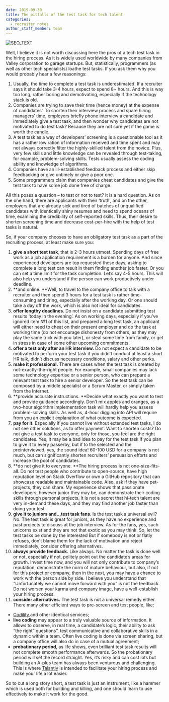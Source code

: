 ```yaml
---
date: 2019-09-30
title: The pitfalls of the test task for tech talent
categories:
  - recruiter notes
author_staff_member: team
---
```


![SEO_TEXT](http://blog.talantly.com/wp-content/uploads/2019/08/amy-hirschi-JaoVGh5aJ3E-unsplash-1140x694.jpg)

Well, I believe it is not worth discussing here the pros of a tech test task in the hiring process. As it is widely used worldwide by many companies from Valley corporation to garage startups. But, statistically, programmers (as well as other tech specialists) loathe test tasks. If you ask them why you would probably hear a few reasonings:

1. Usually, the time to complete a test task is underestimated. If a recruiter says it should take 3-4 hours, expect to spend 8+ hours. And this is way too long, rather boring and demotivating, especially if the technology stack is old.
2. Companies are trying to save their time (hence money) at the expense of candidates’. To shorten their interview process and spare hiring managers’ time, employers briefly phone interview a candidate and immediately give a test task, and then wonder why candidates are not motivated to do test task? Because they are not sure yet if the game is worth the candle.
3. A test task as a way of developers’ screening is a questionable tool as it has a rather low ration of information received and time spent and may not always correctly filter the highly-skilled talent from the novice. Plus, very few skills and little knowledge can be revealed through test-taking, for example, problem-solving skills. Tests usually assess the coding ability and knowledge of algorithms.
4. Companies have an ill-established feedback process and either skip feedbacking or give untimely or give a poor one.
5. Some programmers claim that companies cheat candidates and give the test task to have some job done free of charge.

All this poses a question – to test or not to test? It is a hard question. As on the one hand, there are applicants with their ‘truth’, and on the other, employers that are already sick and tired of batches of unqualified candidates with identically shiny resumes and need to spend oceans of time, examining the credibility of self-reported skills. Thus, their desire to shorten screening time and decrease cost-per-hire with the help of test tasks is natural. 

So, if your company chooses to have an obligatory test task as a part of the recruiting process, at least make sure you:

1. **give a short test task**, that is 2-3 hours utmost. Spending days of free work as a job application requirement is a burden for anyone. And since experienced developers are top requested these days, asking to complete a long test can result in them finding another job faster. Or you can set a time limit for the task completion. Let’s say 4-5 hours. This will also help you understand if the person can work productively under deadline. 
2. **and online. **Well, to travel to the company office to talk with a recruiter and then spend 3 hours for a test task is rather time-consuming and tiring, especially after the working day. Or one should take a day off the work, which is also not ideal for candidates.
3. **offer lengthy deadlines**. Do not insist on a candidate submitting test results ‘today in the evening’. As on working days, especially if you’ve ignored item №1 of this list, and prepared a long test task, an applicant will either need to cheat on their present employer and do the task at working time (do not encourage dishonesty from others, as they may play the same trick with you later), or steal some time from family, or get in stress in case of some other upcoming commitments.
4. **offer a test only after an HR interview.** Do not expect a candidate to be motivated to perform your test task if you didn’t conduct at least a short HR talk, didn’t discuss necessary conditions, salary and other perks.
5. **make it professional.** There are cases when the test task is created by not-exactly-the-right people. For example, small companies may lack some technology expertise or a senior person, who can prepare a relevant test task to hire a senior developer. So the test task can be composed by a middle specialist or a Scrum Master, or simply taken from the Internet.
6. **provide accurate instructions. **Decide what exactly you want to test and provide guidance accordingly. Don’t mix apples and oranges, as a two-hour algorithm implementation task will hardly help you assess problem-solving skills. As well as, 4-hour digging into API will require from you an explicit explanation of what outcome is expected.
7. **pay for it**. Especially if you cannot live without extended test tasks, I do not see other solutions, as to offer payment. Want to shorten costs? Do not give a test task to everyone, only for those, you feel are the right candidates. Yes, it may be a bad idea to pay for the test task if you plan to give it to every passerby, but if to the selected and the preinterviewed, yes, the sound idea! 60-100 USD for a company is not much, but can significantly shorten recruiters’ persuasion efforts and increase the pool of candidates.
8. **do not give it to everyone. **The hiring process is not one-size-fits-all. Do not test people who contribute to open-source, have high reputation level on Stack Overflow or own a GitHub repository that can showcase readable and maintainable code. Also, ask if they have pet-projects, they can share. My experience shows that passionate developers, however junior they may be, can demonstrate their coding skills through personal projects. It is not a secret that hi-tech talent are very in-demand these days, and they may find another job faster than doing your test.
9. **give it to juniors and…test task fans**. Is the test task a universal evil? No. The test task is great for juniors, as they have no experience and past projects to discuss at the job interview. As for the fans, yes, such unicorns exist and they are not that exotic as you may think. So, let the test tasks be done by the interested But if somebody is not or flatly refuses, don’t blame them for the lack of motivation and reject immediately, consider offering alternatives. 
10. **always provide feedback.** Like always. No matter the task is done well or not, especially if not, politely point out the candidate’s areas for growth. Invest time now, and you will not only contribute to company’s reputation, demonstrate the norm of mature behaviour, but also, if not for this project or company, then in the next, you may have a chance to work with the person side by side. I believe you understand that “Unfortunately we cannot move forward with you” is not the feedback. Do not worsen your karma and company image, have a well-establish your hiring process.
11. **consider alternatives.** The test task is not a universal remedy either. There many other efficient ways to pre-screen and test people, like:

- [Codility ](https://www.codility.com/)and other identical services;
- **live coding** may appear to a truly valuable source of information. It allows to observe, in real time, a candidate’s logic, their ability to ask “the right” questions”, test communicative and collaborative skills in a dynamic within a team. Often live coding is done via screen sharing, but a company office will also do in case of a mutual agreement;
- **probationary period**, as life shows, even brilliant test task results will not complete smooth performance afterwards. So the probationary period will set the record straight. Yes, it’s risky and can cost lots but building an A-plus team has always been venturous and challenging. This is where [Talantly](https://www.talantly.com/) is intended to facilitate your hiring process and make your life a lot easier.

So to cut a long story short, a test task is just an instrument, like a hammer which is used both for building and killing, and one should learn to use effectively to make it work for the good.